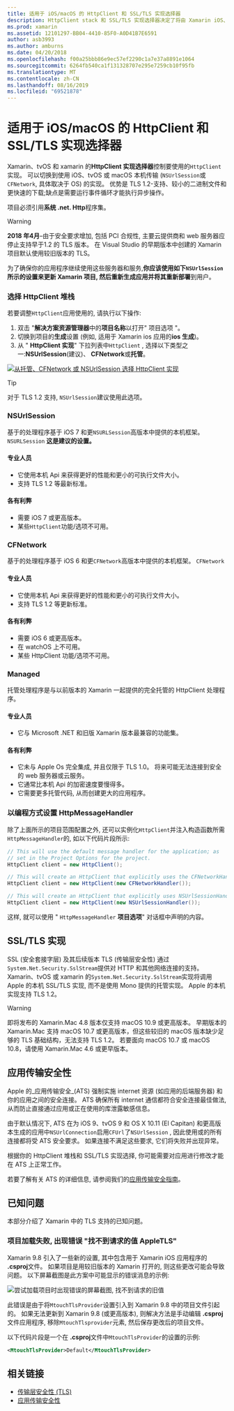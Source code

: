 ```yaml
---
title: 适用于 iOS/macOS 的 HttpClient 和 SSL/TLS 实现选择器
description: HttpClient stack 和 SSL/TLS 实现选择器决定了将由 Xamarin iOS、tvOS 或 macOS 应用使用的 HttpClient 和 SSL/TLS 实现。
ms.prod: xamarin
ms.assetid: 12101297-BB04-4410-85F0-A0D41B7E6591
author: asb3993
ms.author: amburns
ms.date: 04/20/2018
ms.openlocfilehash: f00a25bbb86e9ec57ef2290c1a7e37a8891e1064
ms.sourcegitcommit: 6264fb540ca1f131328707e295e7259cb10f95fb
ms.translationtype: MT
ms.contentlocale: zh-CN
ms.lasthandoff: 08/16/2019
ms.locfileid: "69521878"
---
```

# <a name="httpclient-and-ssltls-implementation-selector-for-iosmacos"></a>适用于 iOS/macOS 的 HttpClient 和 SSL/TLS 实现选择器

Xamarin、tvOS 和 xamarin 的**HttpClient 实现选择器**控制要使用的`HttpClient`实现。 可以切换到使用 iOS、tvOS 或 macOS 本机传输 (`NSUrlSession`或`CFNetwork`, 具体取决于 OS) 的实现。 优势是 TLS 1.2-支持、较小的二进制文件和更快速的下载;缺点是需要运行事件循环才能执行异步操作。

项目必须引用**系统 .net. Http**程序集。

> [!WARNING]
> **2018 年4月**–由于安全要求增加, 包括 PCI 合规性, 主要云提供商和 web 服务器应停止支持早于1.2 的 TLS 版本。 在 Visual Studio 的早期版本中创建的 Xamarin 项目默认使用较旧版本的 TLS。
>
> 为了确保你的应用程序继续使用这些服务器和服务,**你应该使用如下`NSUrlSession`所示的设置来更新 Xamarin 项目, 然后重新生成应用并将其重新部署**到用户。

### <a name="selecting-an-httpclient-stack"></a>选择 HttpClient 堆栈

若要调整`HttpClient`应用使用的, 请执行以下操作:

1. 双击 "**解决方案资源管理器**中的**项目名称**以打开" 项目选项 "。
2. 切换到项目的**生成**设置 (例如, 适用于 Xamarin ios 应用的**ios 生成**)。
3. 从 " **HttpClient 实现**" 下拉列表中`HttpClient` , 选择以下类型之一:**NSUrlSession**(建议)、 **CFNetwork**或**托管**。

[![从托管、CFNetwork 或 NSUrlSession 选择 HttpClient 实现](http-stack-images/http-xs-sml.png)](http-stack-images/http-xs.png#lightbox)

> [!TIP]
> 对于 TLS 1.2 支持, `NSUrlSession`建议使用此选项。

### <a name="nsurlsession"></a>NSUrlSession

基于的处理程序基于 iOS 7 和更`NSURLSession`高版本中提供的本机框架。 `NSURLSession` 
**这是建议的设置。**

#### <a name="pros"></a>专业人员

- 它使用本机 Api 来获得更好的性能和更小的可执行文件大小。
- 支持 TLS 1.2 等最新标准。

#### <a name="cons"></a>各有利弊

- 需要 iOS 7 或更高版本。
- 某些`HttpClient`功能/选项不可用。

### <a name="cfnetwork"></a>CFNetwork

基于的处理程序基于 iOS 6 和更`CFNetwork`高版本中提供的本机框架。 `CFNetwork`

#### <a name="pros"></a>专业人员

- 它使用本机 Api 来获得更好的性能和更小的可执行文件大小。
- 支持 TLS 1.2 等更新标准。

#### <a name="cons"></a>各有利弊

- 需要 iOS 6 或更高版本。
- 在 watchOS 上不可用。
- 某些 HttpClient 功能/选项不可用。

### <a name="managed"></a>Managed

托管处理程序是与以前版本的 Xamarin 一起提供的完全托管的 HttpClient 处理程序。

#### <a name="pros"></a>专业人员

- 它与 Microsoft .NET 和旧版 Xamarin 版本最兼容的功能集。

#### <a name="cons"></a>各有利弊

- 它未与 Apple Os 完全集成, 并且仅限于 TLS 1.0。 将来可能无法连接到安全的 web 服务器或云服务。
- 它通常比本机 Api 的加密速度要慢得多。
- 它需要更多托管代码, 从而创建更大的应用程序。

### <a name="programmatically-setting-the-httpmessagehandler"></a>以编程方式设置 HttpMessageHandler

除了上面所示的项目范围配置之外, 还可以实例化`HttpClient`并注入构造函数所需`HttpMessageHandler`的, 如以下代码片段所示:

```csharp
// This will use the default message handler for the application; as
// set in the Project Options for the project.
HttpClient client = new HttpClient();

// This will create an HttpClient that explicitly uses the CFNetworkHandler
HttpClient client = new HttpClient(new CFNetworkHandler());

// This will create an HttpClient that explicitly uses NSUrlSessionHandler
HttpClient client = new HttpClient(new NSUrlSessionHandler());
```

这样, 就可以使用 " `HttpMessageHandler` **项目选项**" 对话框中声明的内容。

## <a name="ssltls-implementation"></a>SSL/TLS 实现

SSL (安全套接字层) 及其后续版本 TLS (传输层安全性) 通过`System.Net.Security.SslStream`提供对 HTTP 和其他网络连接的支持。 Xamarin、tvOS 或 xamarin 的`System.Net.Security.SslStream`实现将调用 Apple 的本机 SSL/TLS 实现, 而不是使用 Mono 提供的托管实现。 Apple 的本机实现支持 TLS 1.2。

> [!WARNING]
> 即将发布的 Xamarin.Mac 4.8 版本仅支持 macOS 10.9 或更高版本。
> 早期版本的 Xamarin.Mac 支持 macOS 10.7 或更高版本，但这些较旧的 macOS 版本缺少足够的 TLS 基础结构，无法支持 TLS 1.2。 若要面向 macOS 10.7 或 macOS 10.8，请使用 Xamarin.Mac 4.6 或更早版本。

## <a name="app-transport-security"></a>应用传输安全性

Apple 的_应用传输安全_(ATS) 强制实施 internet 资源 (如应用的后端服务器) 和你的应用之间的安全连接。 ATS 确保所有 internet 通信都符合安全连接最佳做法, 从而防止直接通过应用或正在使用的库泄露敏感信息。

由于默认情况下, ATS 在为 iOS 9、tvOS 9 和 OS X 10.11 (El Capitan) 和更高版本生成的应用中`NSUrlConnection`启用`CFUrl`了`NSUrlSession` , 因此使用或的所有连接都将受 ATS 安全要求。 如果连接不满足这些要求, 它们将失败并出现异常。

根据你的 HttpClient 堆栈和 SSL/TLS 实现选择, 你可能需要对应用进行修改才能在 ATS 上正常工作。

若要了解有关 ATS 的详细信息, 请参阅我们的[应用传输安全指南](~/ios/app-fundamentals/ats.md)。

## <a name="known-issues"></a>已知问题

本部分介绍了 Xamarin 中的 TLS 支持的已知问题。

### <a name="project-failed-to-load-with-error-requested-value-appletls-wasnt-found"></a>项目加载失败, 出现错误 "找不到请求的值 AppleTLS"

Xamarin 9.8 引入了一些新的设置, 其中包含用于 Xamarin iOS 应用程序的 **.csproj**文件。 如果项目是用较旧版本的 Xamarin 打开的, 则这些更改可能会导致问题。 以下屏幕截图是此方案中可能显示的错误消息的示例:

![尝试加载项目时出现错误的屏幕截图, 找不到请求的旧值](http-stack-images/tlserror-xs.png)

此错误是由于将`MtouchTlsProvider`设置引入到 Xamarin 9.8 中的项目文件引起的。 如果无法更新到 Xamarin 9.8 (或更高版本), 则解决方法是手动编辑 **.csproj**文件应用程序, 移除`MtouchTlsprovider`元素, 然后保存更改后的项目文件。

以下代码片段是一个在 **.csproj**文件中`MtouchTlsProvider`的设置的示例:

```xml
<MtouchTlsProvider>Default</MtouchTlsProvider>
```

## <a name="related-links"></a>相关链接

- [传输层安全性 (TLS)](~/cross-platform/app-fundamentals/transport-layer-security.md)
- [应用传输安全性](~/ios/app-fundamentals/ats.md)
